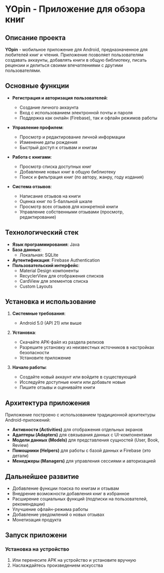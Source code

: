 # YOpin - Приложение для обзора книг

## Описание проекта

**YOpin** - мобильное приложение для Android, предназначенное для любителей книг и чтения. Приложение позволяет пользователям создавать аккаунты, добавлять книги в общую библиотеку, писать рецензии и делиться своими впечатлениями с другими пользователями.

## Основные функции

- **Регистрация и авторизация пользователей**:
  - Создание личного аккаунта
  - Вход с использованием электронной почты и пароля
  - Поддержка как онлайн (Firebase), так и офлайн режимов работы

- **Управление профилем**:
  - Просмотр и редактирование личной информации
  - Изменение даты рождения
  - Быстрый доступ к отзывам и книгам

- **Работа с книгами**:
  - Просмотр списка доступных книг
  - Добавление новых книг в общую библиотеку
  - Поиск и фильтрация книг (по автору, жанру, году издания)

- **Система отзывов**:
  - Написание отзывов на книги
  - Оценка книг по 5-балльной шкале
  - Просмотр всех отзывов для конкретной книги
  - Управление собственными отзывами (просмотр, редактирование)

## Технологический стек

- **Язык программирования**: Java
- **База данных**:
  - Локальная: SQLite
- **Аутентификация**: Firebase Authentication
- **Пользовательский интерфейс**: 
  - Material Design компоненты
  - RecyclerView для отображения списков
  - CardView для элементов списка
  - Custom Layouts

## Установка и использование

1. **Системные требования**:
   - Android 5.0 (API 21) или выше

2. **Установка**:
   - Скачайте APK-файл из раздела релизов
   - Разрешите установку из неизвестных источников в настройках безопасности
   - Установите приложение

3. **Начало работы**:
   - Создайте новый аккаунт или войдите в существующий
   - Исследуйте доступные книги или добавьте новые
   - Пишите отзывы и оценивайте книги

## Архитектура приложения

Приложение построено с использованием традиционной архитектуры Android-приложений:

- **Активности (Activities)** для отображения отдельных экранов
- **Адаптеры (Adapters)** для связывания данных с UI-компонентами
- **Модели данных (Models)** для представления сущностей (User, Book, Review)
- **Помощники (Helpers)** для работы с базой данных и Firebase (это детали)
- **Менеджеры (Managers)** для управления сессиями и авторизацией

## Дальнейшее развитие

- Добавление функции поиска по книгам и отзывам
- Внедрение возможности добавления книг в избранное
- Расширение социальных функций (подписки на пользователей, рекомендации)
- Улучшение офлайн-режима работы
- Добавление уведомлений о новых отзывах
- Монетизация продукта

## Запуск приложени

### Установка на устройство
1. Или перенесите APK на устройство и установите вручную
2. Наслаждайтесь произведением искусства
